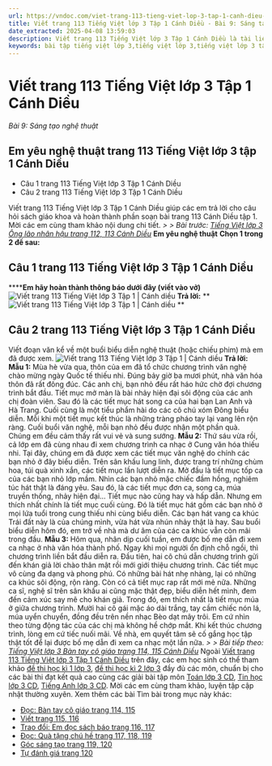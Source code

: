 ```yaml
---
url: https://vndoc.com/viet-trang-113-tieng-viet-lop-3-tap-1-canh-dieu-271278
title: Viết trang 113 Tiếng Việt lớp 3 Tập 1 Cánh Diều - Bài 9: Sáng tạo nghệ thuật - VnDoc.com
date_extracted: 2025-04-08 13:59:03
description: Viết trang 113 Tiếng Việt lớp 3 Tập 1 Cánh Diều là tài liệu hữu ích, giúp học sinh dễ dàng trả lời câu hỏi và làm bài tập Tiếng Việt lớp 3. Mời các em tham khảo Soạn bài Tiếng Việt lớp 3 tập 1.
keywords: bài tập tiếng việt lớp 3,tiếng việt lớp 3,tiếng việt lớp 3 tập 1,bài tập tiếng việt lớp 3 tập 1,tiếng việt 3 tập 1,tiếng việt lớp 3 cánh diều,tiếng việt 3 cánh diều,tiếng việt lớp 3 tập 1 cánh diều,tiếng việt lớp 3 cd,tiếng việt 3 cánh diều tập 1,Viết trang 113 tập 1,Viết trang 113 cánh diều,soạn bài Viết trang 113 cánh diều,Em yêu nghệ thuật trang 113 Tiếng Việt lớp 3 CD
---
```


# Viết trang 113 Tiếng Việt lớp 3 Tập 1 Cánh Diều
 _Bài 9: Sáng tạo nghệ thuật_
## Em yêu nghệ thuật trang 113 Tiếng Việt lớp 3 tập 1 Cánh Diều
  * Câu 1 trang 113 Tiếng Việt lớp 3 Tập 1 Cánh Diều
  * Câu 2 trang 113 Tiếng Việt lớp 3 Tập 1 Cánh Diều

Viết trang 113 Tiếng Việt lớp 3 Tập 1 Cánh Diều giúp các em trả lời cho câu hỏi sách giáo khoa và hoàn thành phần soạn bài trang 113 Cánh Diều tập 1. Mời các em cùng tham khảo nội dung chi tiết.
_> > Bài trước: [Tiếng Việt lớp 3 Ông lão nhân hậu trang 112, 113 Cánh Diều](<https://vndoc.com/tieng-viet-lop-3-ong-lao-nhan-hau-trang-112-113-canh-dieu-271275>)_
**Em yêu nghệ thuật**
**Chọn 1 trong 2 đề sau:**
## **Câu 1 trang 113 Tiếng Việt lớp 3 Tập 1 Cánh Diều**
******Em hãy hoàn thành thông báo dưới đây \(viết vào vở\)**
![Viết trang 113 Tiếng Việt lớp 3 Tập 1 | Cánh diều](https://i.vdoc.vn/data/image/2022/07/19/viet-trang-113-129901.png)
**Trả lời:**
**![Viết trang 113 Tiếng Việt lớp 3 Tập 1 | Cánh diều](https://i.vdoc.vn/data/image/2022/07/19/viet-trang-113-129903.png) **
## **Câu 2 trang 113 Tiếng Việt lớp 3 Tập 1 Cánh Diều**
Viết đoạn văn kể về một buổi biểu diễn nghệ thuật \(hoặc chiếu phim\) mà em đã được xem.
![Viết trang 113 Tiếng Việt lớp 3 Tập 1 | Cánh diều](https://i.vdoc.vn/data/image/2022/07/19/viet-trang-113-129902.png)
**Trả lời:**
**Mẫu 1:**
Mùa hè vừa qua, thôn của em đã tổ chức chương trình văn nghệ chào mừng ngày Quốc tế thiếu nhi. Đúng bảy giờ ba mươi phút, nhà văn hóa thôn đã rất đông đúc. Các anh chị, bạn nhỏ đều rất háo hức chờ đợi chương trình bắt đầu. Tiết mục mở màn là bài nhảy hiện đại sôi động của các anh chị đoàn viên. Sau đó là các tiết mục hát song ca của hai bạn Lan Anh và Hà Trang. Cuối cùng là một tiểu phẩm hài do các cô chú xóm Đông biểu diễn. Mỗi khi một tiết mục kết thúc là những tràng pháo tay lại vang lên rộn ràng. Cuối buổi văn nghệ, mỗi bạn nhỏ đều được nhận một phần quà. Chúng em đều cảm thấy rất vui vẻ và sung sướng.
**Mẫu 2:**
Thứ sáu vừa rồi, cả lớp em đã cùng nhau đi xem chương trình ca nhạc ở Cung văn hóa thiếu nhi. Tại đây, chúng em đã được xem các tiết mục văn nghệ do chính các bạn nhỏ ở đây biểu diễn. Trên sân khấu lung linh, được trang trí những chùm hoa, túi quà xinh xắn, các tiết mục lần lượt diễn ra. Mở đầu là tiết mục tốp ca của các bạn nhỏ lớp mầm. Nhìn các bạn nhỏ mặc chiếc đầm hồng, nghiêm túc hát thật là đáng yêu. Sau đó, là các tiết mục đơn ca, song ca, múa truyền thống, nhảy hiện đại… Tiết mục nào cũng hay và hấp dẫn. Nhưng em thích nhất chính là tiết mục cuối cùng. Đó là tiết mục hát gồm các bạn nhỏ ở mọi lứa tuổi trong cung thiếu nhi cùng biểu diễn. Các bạn hát vang ca khúc Trái đất này là của chúng mình, vừa hát vừa nhún nhảy thật là hay. Sau buổi biểu diễn hôm đó, em trở về nhà mà dư âm của các ca khúc vẫn còn mãi trong đầu.
**Mẫu 3:**
Hôm qua, nhân dịp cuối tuần, em được bố mẹ dẫn đi xem ca nhạc ở nhà văn hóa thành phố. Ngay khi mọi người ổn định chỗ ngồi, thì chương trình liền bắt đầu diễn ra. Đầu tiên, hai cô chú dẫn chương trình gửi đến khán giả lời chào thân mật rồi mới giới thiệu chương trình. Các tiết mục vô cùng đa dạng và phong phú. Có những bài hát nhẹ nhàng, lại có những ca khúc sôi động, rộn ràng. Còn có cả tiết mục rap rất mới mẻ nữa. Những ca sĩ, nghệ sĩ trên sân khấu ai cũng mặc thật đẹp, biểu diễn hết mình, đem đến cảm xúc say mê cho khán giả. Trong đó, em thích nhất là tiết mục múa ở giữa chương trình. Mười hai cô gái mặc áo dài trắng, tay cầm chiếc nón lá, múa uyển chuyển, đồng đều trên nền nhạc Bèo dạt mây trôi. Em cứ nhìn theo từng động tác của các chị mà không hề chớp mắt. Khi kết thúc chương trình, lòng em cứ tiếc nuối mãi. Về nhà, em quyết tâm sẽ cố gắng học tập thật tốt để lại được bố mẹ dẫn đi xem ca nhạc một lần nữa.
_> > Bài tiếp theo: [Tiếng Việt lớp 3 Bàn tay cô giáo trang 114, 115 Cánh Diều](<https://vndoc.com/tieng-viet-lop-3-ban-tay-co-giao-trang-114-115-canh-dieu-271291>)_
Ngoài [Viết trang 113 Tiếng Việt lớp 3 Tập 1 Cánh Diều](<https://vndoc.com/viet-trang-113-tieng-viet-lop-3-tap-1-canh-dieu-271278>) trên đây, các em học sinh có thể tham khảo [đề thi học kì 1 lớp 3](<https://vndoc.com/de-thi-hoc-ki-1-lop3>), [đề thi học kì 2 lớp 3](<https://vndoc.com/de-thi-hoc-ki-2-lop3>) đầy đủ các môn, chuẩn bị cho các bài thi đạt kết quả cao cùng các giải bài tập môn [Toán lớp 3 CD](<https://vndoc.com/toan-lop-3-cd>), [Tin học lớp 3 CD](<https://vndoc.com/tin-hoc-lop-3-cd>), [Tiếng Anh lớp 3 CD](<https://vndoc.com/tieng-anh-lop-3-cd>). Mời các em cùng tham khảo, luyện tập cập nhật thường xuyên.
Xem thêm các bài Tìm bài trong mục này khác:
  * [Đọc: Bàn tay cô giáo trang 114, 115](</tieng-viet-lop-3-ban-tay-co-giao-trang-114-115-canh-dieu-271291>)
  * [Viết trang 115, 116](</viet-trang-115-116-tieng-viet-lop-3-tap-1-canh-dieu-271295>)
  * [Trao đổi: Em đọc sách báo trang 116, 117](</em-doc-sach-bao-trang-116-117-tieng-viet-lop-3-canh-dieu-271298>)
  * [Đọc: Quà tặng chú hề trang 117, 118, 119](</tieng-viet-lop-3-qua-tang-chu-he-trang-117-118-119-canh-dieu-271306>)
  * [Góc sáng tạo trang 119, 120](</goc-sang-tao-trang-119-120-tieng-viet-lop-3-canh-dieu-271307>)
  * [Tự đánh giá trang 120](</tu-danh-gia-trang-120-tieng-viet-lop-3-tap-1-canh-dieu-271309>)

